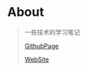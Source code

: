 # About

> 一些技术的学习笔记
>
> [GithubPage](https://fzf404.github.io/note/#/)
>
> [WebSite](https://note.fzf404.top/#/)
